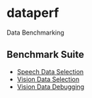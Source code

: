 # dataperf

Data Benchmarking

## Benchmark Suite

- [Speech Data Selection](https://github.com/harvard-edge/dataperf-speech-example)
- [Vision Data Selection](https://github.com/CoactiveAI/dataperf-vision-selection)
- [Vision Data Debugging](https://github.com/DS3Lab/dataperf-vision-debugging)
